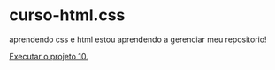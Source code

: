 # curso-html.css
 aprendendo css e html
estou aprendendo a gerenciar meu repositorio!

<a href="https://felipeduartte.github.io/curso-html.css/projeto10/pg-principal.html" target="Blank">Executar o projeto 10.</a>